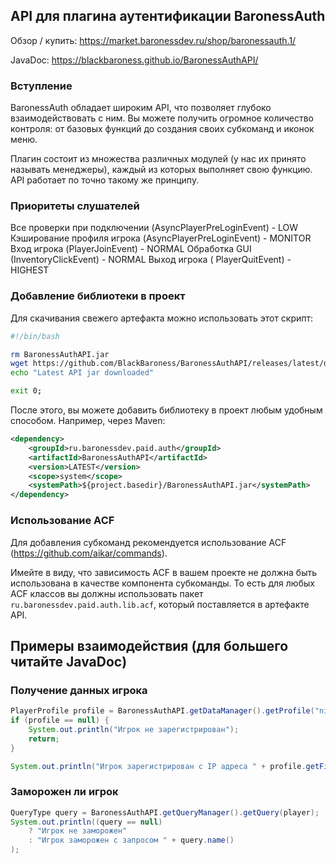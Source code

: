 ## API для плагина аутентификации BaronessAuth

Обзор / купить: https://market.baronessdev.ru/shop/baronessauth.1/

JavaDoc: https://blackbaroness.github.io/BaronessAuthAPI/

### Вступление

BaronessAuth обладает широким API, что позволяет глубоко взаимодействовать с ним. Вы можете получить огромное количество
контроля: от базовых функций до создания своих субкоманд и иконок меню.

Плагин состоит из множества различных модулей (у нас их принято называть менеджеры), каждый из которых выполняет свою
функцию. API работает по точно такому же принципу.

### Приоритеты слушателей

Все проверки при подключении (AsyncPlayerPreLoginEvent) - LOW Кэширование профиля игрока (AsyncPlayerPreLoginEvent) -
MONITOR Вход игрока (PlayerJoinEvent) - NORMAL Обработка GUI (InventoryClickEvent) - NORMAL Выход игрока (
PlayerQuitEvent) - HIGHEST

### Добавление библиотеки в проект

Для скачивания свежего артефакта можно использовать этот скрипт:

```bash
#!/bin/bash

rm BaronessAuthAPI.jar
wget https://github.com/BlackBaroness/BaronessAuthAPI/releases/latest/download/BaronessAuthAPI.jar
echo "Latest API jar downloaded"

exit 0;
```

После этого, вы можете добавить библиотеку в проект любым удобным способом. Например, через Maven:

```xml
<dependency>
    <groupId>ru.baronessdev.paid.auth</groupId>
    <artifactId>BaronessAuthAPI</artifactId>
    <version>LATEST</version>
    <scope>system</scope>
    <systemPath>${project.basedir}/BaronessAuthAPI.jar</systemPath>
</dependency>
```

### Использование ACF

Для добавления субкоманд рекомендуется использование ACF (https://github.com/aikar/commands).

Имейте в виду, что зависимость ACF в вашем проекте не должна быть использована в качестве компонента субкоманды. То есть
для любых ACF классов вы должны использовать пакет `ru.baronessdev.paid.auth.lib.acf`, который поставляется в артефакте
API.

## Примеры взаимодействия (для большего читайте JavaDoc)

### Получение данных игрока

```java
PlayerProfile profile = BaronessAuthAPI.getDataManager().getProfile("nickname");
if (profile == null) {
    System.out.println("Игрок не зарегистрирован");
    return;
}

System.out.println("Игрок зарегистрирован с IP адреса " + profile.getFirstIP());
```

### Заморожен ли игрок

```java
QueryType query = BaronessAuthAPI.getQueryManager().getQuery(player);
System.out.println((query == null) 
    ? "Игрок не заморожен"
    : "Игрок заморожен с запросом " + query.name()
);
```